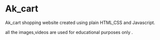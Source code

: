 # Ak_cart
Ak_cart shopping website created using plain HTML,CSS and Javascript.

all the images,videos are used for educational purposes only .
